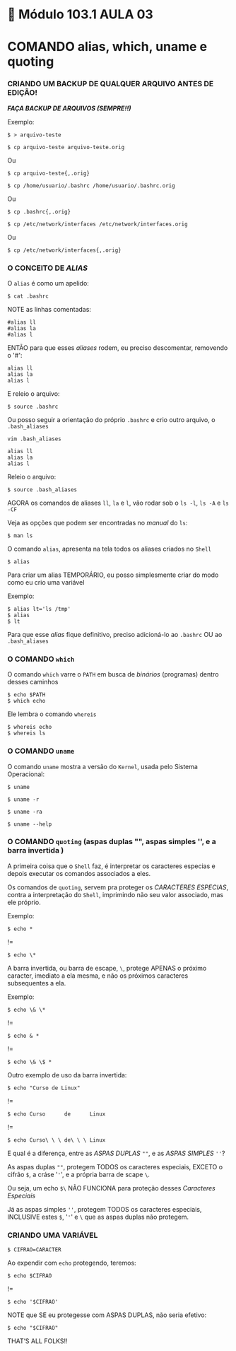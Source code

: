 # 🐧 Módulo ﻿103.1 AULA 03

# COMANDO alias, which, uname e quoting

### CRIANDO UM BACKUP DE QUALQUER ARQUIVO ANTES DE EDIÇÃO!

***FAÇA BACKUP DE ARQUIVOS (SEMPRE!!)***

Exemplo:

```
$ > arquivo-teste
```

```
$ cp arquivo-teste arquivo-teste.orig
```

Ou

```
$ cp arquivo-teste{,.orig}
```

```
$ cp /home/usuario/.bashrc /home/usuario/.bashrc.orig
```

Ou

```
$ cp .bashrc{,.orig}
```

```
$ cp /etc/network/interfaces /etc/network/interfaces.orig
```

Ou

```
$ cp /etc/network/interfaces{,.orig}
```

### O CONCEITO DE _ALIAS_

O `alias` é como um apelido:

```
$ cat .bashrc
```

NOTE as linhas comentadas:

```
#alias ll
#alias la
#alias l
```

ENTÃO para que esses _aliases_ rodem, eu preciso descomentar, removendo o '#':

```
alias ll
alias la
alias l
```

E releio o arquivo:

```
$ source .bashrc
```

Ou posso seguir a orientação do próprio `.bashrc` e crio outro arquivo, o `.bash_aliases`

```
vim .bash_aliases
```

```
alias ll
alias la
alias l
```

Releio o arquivo:

```
$ source .bash_aliases
```

AGORA os comandos de aliases `ll`, `la` e `l`, vão rodar sob o `ls -l`, `ls -A` e `ls -CF`

Veja as opções que podem ser encontradas no _manual_ do `ls`:

```
$ man ls
```

O comando `alias`, apresenta na tela todos os aliases criados no `Shell`

```
$ alias
```

Para criar um alias TEMPORÁRIO, eu posso simplesmente criar do modo como eu crio uma variável

Exemplo:

```
$ alias lt='ls /tmp'
$ alias
$ lt
```

Para que esse _alias_ fique definitivo, preciso adicioná-lo ao `.bashrc` OU ao `.bash_aliases`

### O COMANDO `which`

O comando `which` varre o `PATH` em busca de _binários_ (programas) dentro desses caminhos

```
$ echo $PATH
$ which echo
```

Ele lembra o comando `whereis`

```
$ whereis echo
$ whereis ls
```

### O COMANDO `uname`

O comando `uname` mostra a versão do `Kernel`, usada pelo Sistema Operacional:

```
$ uname
```

```
$ uname -r
```

```
$ uname -ra
```

```
$ uname --help
```

### O COMANDO `quoting` (aspas duplas "", aspas simples '', e a barra invertida \)

A primeira coisa que o `Shell` faz, é interpretar os caracteres especias e depois executar os comandos associados a eles. 

Os comandos de `quoting`, servem pra proteger os _CARACTERES ESPECIAS_, contra a interpretação do `Shell`, imprimindo não seu valor associado, mas ele próprio.

Exemplo:

```
$ echo *
```

!=

```
$ echo \*
```

A barra invertida, ou barra de escape, `\`, protege APENAS o próximo caracter, imediato a ela mesma, e não os próximos caracteres subsequentes a ela.

Exemplo:

```
$ echo \& \*
```

!=

```
$ echo & *
```

!=

```
$ echo \& \$ *
```

Outro exemplo de uso da barra invertida:

```
$ echo "Curso de Linux"
```

!=

```
$ echo Curso      de      Linux
```

!=

```
$ echo Curso\ \ \ de\ \ \ Linux
```

E qual é a diferença, entre as _ASPAS DUPLAS_ `""`, e as _ASPAS SIMPLES_ `''`?

As aspas duplas `""`, protegem TODOS os caracteres especiais, EXCETO o cifrão `$`, a cráse '`'`', e a própria barra de scape `\`.

Ou seja, um echo `$\` NÃO FUNCIONA para proteção desses _Caracteres Especiais_

Já as aspas simples `''`, protegem TODOS os caracteres especiais, INCLUSIVE estes `$`, '`'`' e `\` que as aspas duplas não protegem.

### CRIANDO UMA VARIÁVEL

```
$ CIFRAO=CARACTER
```

Ao expendir com `echo` protegendo, teremos:

```
$ echo $CIFRAO
```

!=

```
$ echo '$CIFRAO'
```

NOTE que SE eu protegesse com ASPAS DUPLAS, não seria efetivo:

```
$ echo "$CIFRAO"
```

THAT’S ALL FOLKS!!

```

```
